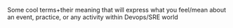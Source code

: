 Some cool terms+their meaning that will express what you feel/mean about an event, practice, or any activity within Devops/SRE world
